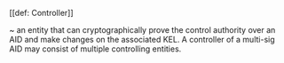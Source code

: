 [[def: Controller]]

~ an entity that can cryptographically prove the control authority over an AID and make changes on the associated KEL. A controller of a multi-sig AID may consist of multiple controlling entities.
